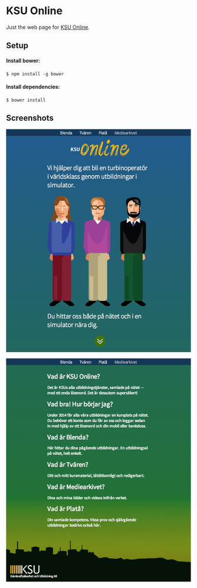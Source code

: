 KSU Online
==========
Just the web page for [KSU Online](http://ksuonline.se).

Setup
-----
#### Install bower:
    $ npm install -g bower

#### Install dependencies:
    $ bower install

Screenshots
-----------
![First page](https://raw.githubusercontent.com/lemonad/ksu-online/master/images/screenshot1.png)

![Second page](https://raw.githubusercontent.com/lemonad/ksu-online/master/images/screenshot2.png)

